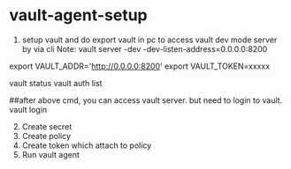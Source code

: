 # vault-agent-setup
1. setup vault and do export vault in pc to access vault dev mode server by via cli
Note:
vault server -dev -dev-listen-address=0.0.0.0:8200

export VAULT_ADDR='http://0.0.0.0:8200'
export VAULT_TOKEN=xxxxx

vault status
vault auth list

##after above cmd, you can access vault server. but need to login to vault.
vault login

2. Create secret
3. Create policy
4. Create token which attach to policy
5. Run vault agent
